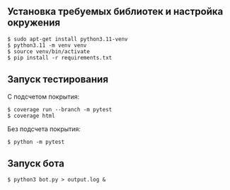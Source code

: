 ## Установка требуемых библиотек и настройка окружения

```commandline
$ sudo apt-get install python3.11-venv
$ python3.11 -m venv venv
$ source venv/bin/activate
$ pip install -r requirements.txt
```

## Запуск тестирования

С подсчетом покрытия:
```commandline
$ coverage run --branch -m pytest
$ coverage html
```
Без подсчета покрытия:
```commandline
$ python -m pytest 
```

## Запуск бота

```commandline
$ python3 bot.py > output.log &
```